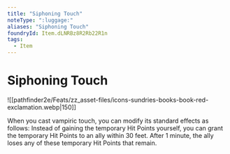 ```yaml
---
title: "Siphoning Touch"
noteType: ":luggage:"
aliases: "Siphoning Touch"
foundryId: Item.dLNRBz8R2Rb22R1n
tags:
  - Item
---
```


# Siphoning Touch
![[pathfinder2e/Feats/zz_asset-files/icons-sundries-books-book-red-exclamation.webp|150]]

When you cast vampiric touch, you can modify its standard effects as follows: Instead of gaining the temporary Hit Points yourself, you can grant the temporary Hit Points to an ally within 30 feet. After 1 minute, the ally loses any of these temporary Hit Points that remain.
